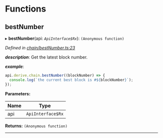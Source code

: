 

# Functions

<a id="bestnumber"></a>

##  bestNumber

▸ **bestNumber**(api: *`ApiInterface$Rx`*): `(Anonymous function)`

*Defined in [chain/bestNumber.ts:23](https://github.com/polkadot-js/api/blob/5015923/packages/api-derive/src/chain/bestNumber.ts#L23)*

*__description__*: Get the latest block number.

*__example__*:   

```javascript
api.derive.chain.bestNumber((blockNumber) => {
  console.log(`the current best block is #${blockNumber}`);
});
```

**Parameters:**

| Name | Type |
| ------ | ------ |
| api | `ApiInterface$Rx` |

**Returns:** `(Anonymous function)`

___

